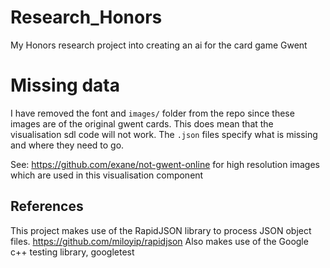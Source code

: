 # Research_Honors
My Honors research project into creating an ai for the card game Gwent

# Missing data
I have removed the font and `images/` folder from the repo since these images are of the original gwent cards.
This does mean that the visualisation sdl code will not work. The `.json` files specify what is missing and where they need to go.

See: https://github.com/exane/not-gwent-online for high resolution images which are used in this visualisation component

## References
This project makes use of the RapidJSON library to process JSON object files. https://github.com/miloyip/rapidjson
Also makes use of the Google c++ testing library, googletest

